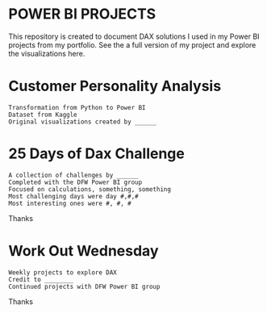 # POWER BI PROJECTS
    
This repository is created to document DAX solutions I used in my Power BI projects from my portfolio.  See the a full version of my project and explore the visualizations here.


# Customer Personality Analysis

    Transformation from Python to Power BI
    Dataset from Kaggle
    Original visualizations created by ______

     


# 25 Days of Dax Challenge

    A collection of challenges by ______
    Completed with the DFW Power BI group
    Focused on calculations, something, something
    Most challenging days were day #,#,#
    Most interesting ones were #, #, #
    
Thanks 


# Work Out Wednesday

    Weekly projects to explore DAX
    Credit to ________
    Continued projects with DFW Power BI group
    
Thanks 

